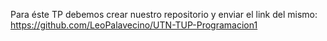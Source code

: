 Para éste TP debemos crear nuestro repositorio y enviar el link del mismo:
https://github.com/LeoPalavecino/UTN-TUP-Programacion1